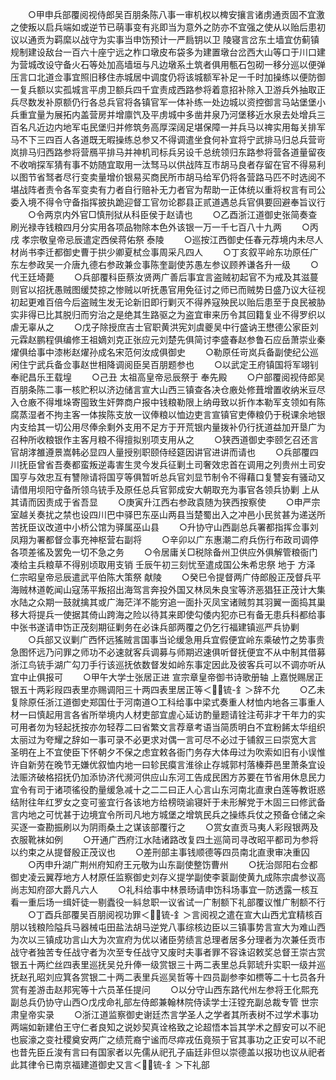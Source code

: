 <!-- { "loadSidebar": true } -->
　　○甲申兵部覆阅视侍郎吴百朋条陈八事一审机权以椑安攘言诸虏通贡固不宜激之使叛以启兵端如或逆节已萌事变有兆即当为意外之防亦不宜强之使从以贻后患初议以通贡为羁縻以战守为实事当申饬预计一严扃钥以卫  陵寝言岔东土墙宜仿蓟镇规制建设敌台一百六十座宁远之柞口墩皮布袋多为建置墩台岔西大山等口于川口建为营城改设守备火石等处加高墙垣与凡边墩系土筑者俱用甎石包砌一移分巡以便弹压言口北道佥事宜照旧移住赤城居中调度仍将该城额军补足一千时加操练以便防御一复兵额以实孤城言平虏卫额兵四千宜责成西路参将着意招补除入卫游兵外抽取正兵尽数发补原额仍行各总兵官将各镇官军一体补练一处边城以资控御言马站堡堡小兵重宜量为展拓内盖营房并增廪饩及平虏城中多凿井泉乃河堡移近水泉去处增兵三百名凡近边内地军屯民堡归并修筑务高厚深阔足堪保障一并兵马以禆实用每关排军马不下三四百人各道既无暇操练总参又不得调遣坐食何补宜将宁武排马归总兵营岢岚排马归西路参将营鴈平排马并神机司标兵另设千总统领归东路参将营各道量留夜不收哨探军猜有事不妨随宜取用一汰驽马以供战阵互市胡马良者存留在官不得易利以图节省驽者尽行变卖量增价银易买商民所市胡马给军仍将各营路马匹不时选阅不堪战阵者责令各军变卖有力者自行赔补无力者官为帮助一正体统以重将权言有司公委入境不得令守备指挥披执跪迎督工官勿论郡县正贰道遇总兵官俱要回避奉旨议行
　　○令两京内外官□慎刑狱从科臣侯于赵请也
　　○乙酉浙江道御史张简奏查刷光禄寺钱粮四月分实用各项品物除本色外该银一万一千七百八十九两
　　○丙戌  孝宗敬皇帝忌辰遣定西侯蒋佑祭  泰陵
　　○巡按江西御史任春元荐境内未尽人材尚书李迁都御史曹于拱少卿夏栻佥事周采凡四人
　　○丁亥叙平岭东功原任广东左参政吴一介唐九德右参政兼佥事陈奎副使苏愚左参议顾养谦各升一级
　　○代王廷埼薨
　　○兵部覆科臣蔡汝贤两广善后事宜言盗贼初起官不为戒及其滋蔓则官以招抚愚贼图缓焚掠之惨贼以听抚愚官用免征讨之师已而贼势日盛乃议大征视初起更难百倍今后盗贼生发无论新旧即行剿灭不得养寇殃民以贻后患至于良民被胁实非得已比其脱归而穷治之是绝其生路驱之为盗宜审来历令其回籍复业不得罗织以虐无辜从之
　　○戊子除授庶吉士官职黄洪宪刘虞夔吴中行盛讷王懋德公家臣刘元霖赵鹏程俱编修王祖嫡刘克正张应元刘楚先俱简讨李盛春赵参鲁石应岳萧崇业秦燿俱给事中漆彬赵燿孙成名宋范何汝成俱御史
　　○勒原任岢岚兵备副使纪公巡闲住宁武兵备佥事赵世相降调阅臣吴百朋题参也
　　○以武定王府镇国将军翊钊奉祀昌乐王载堭
　　○己丑  太祖高皇帝忌辰祭于  奉先殿
　　○户部覆阅视侍郎吴百朋条陈二事一核贮积以济边储言宣大山西三镇查各决仓廒处修葺增置收纳米豆尽入仓廒不得堆垛寄囤致生奸弊商户报中钱粮勒限上纳毋致以折作本勒军支领如有陈腐蒸湿者不拘主客一体挨陈支放一议俸粮以恤边吏言宣镇官吏俸粮仍于税课余地银内支给其一切公用尽俸余剩外支用不足方于开荒银内量拨补仍行抚道益加开垦广为召种所收粮银作主客月粮不得擅拟别项支用从之
　　○狭西道御史李颐乞召还言官胡涍雒遵景嵩韩必显四人量授别职颐侍经筵因讲官进讲而请也
　　○兵部覆四川抚臣曾省吾奏都蛮叛逆毒害生灵今发兵征剿土司奢效忠首在调用之列贵州土司安国亨与效忠互有讐隙请将国亨等俱暂听总兵官刘显节制令不得藉口复讐妄有骚动又请借用坝阳守备所领乌铳手及原任总兵官郭成安大朝取充为事官各领兵协剿  上从其请而因责成于省吾显
　　○庚寅升江西右参政袁随为狭西按察使
　　○申严宗室越关奏扰之禁也设四川巴中驿巴东巫山两县当楚蜀出入之冲邑小民贫甚为递送所苦抚臣议改道中小桥公馆为驿属巫山县
　　○升协守山西副总兵署都指挥佥事刘凤翔为署都督佥事充神枢营右副将
　　○辛卯以广东惠潮二府兵伤行布政司调停各项差徭及罢免一切不急之务
　　○令居庸关□税除备州卫供应外俱解管粮衙门凑给主兵粮草不得别顷取用支销  壬辰午初三刻忧至遣成国公朱希忠祭  地于  方泽  仁宗昭皇帝忌辰遣武平伯陈大策祭  献陵
　　○癸巳令提督两广侍郎殷正茂督兵平海贼林道乾闻山寇荡平叛招出海驾言奔投外国又林凤朱良宝等济恶猖狂正茂计大集水陆之众期一鼓就擒其或广海茫洋不能穷追一面扑灭凤宝诸贼剪其羽翼一面捣其巢移大将提兵一使据其倚山跨海之险以待其来即使勾倭内犯亦已有备无患兵科都给事中张书遂请申饬正茂刻期征剿务在必诛兵部两覆之仍乞行福建镇巡严兵协剿
　　○兵部又议剿广西怀远猺贼言国事当论缓急用兵宜假便宜岭东乘破竹之势事贵急图怀远乃问罪之师功不必速就客兵调募与师期迟速俱听督抚便宜不从中制其借募浙江鸟铳手湖广勾刀手行该巡抚依数督发如岭东事定因此及彼客兵可以不调亦听从宜中止俱报可
　　○甲午大学士张居正进  宣宗章皇帝御书诗歌册轴  上嘉悦赐居正银五十两彩叚四表里亦赐调阳三十两四表里居正等＜锍-釒＞辞不允
　　○乙未复除原任浙江道御史郑国仕于河南道○工科给事中梁式奏重人材恤内地各三事重人材一曰慎起用言各省所举境内人材吏部宜虗心延访酌量题请铨注苟非才干年力的实可用者勿为轻起抚按亦勿轻荐二曰省繁文言荐章考语当简质明白不宜粉餙太华组织太丽过为夸耀之辞如一事可录不必更求对偶一言可尽不必过于铺叙三曰崇宽大言  圣明在上不宜使臣下怀朝夕不保之虑宜敕各衙门务存大体毋过为吹索如旧有小误惟许自新劳在晚节无嫌优叙恤内地一曰轸民瘼言淮徐止存城郭村落榛莽邑里萧条宜设法赈济破格招抚仍加添协济代濒河供应山东河工告成民困方苏要在节省用休息民力宜令有司于诸项徭役酌量缓急减十之二二曰正人心言山东河南北直隶白莲等教诳惑结附往年红罗女之变可鉴宜行各该地方给榜晓谕寝奸于未形解党于木固三曰修武备言内地之可忧甚于边境宜令所司凡地方城堡之增筑民兵之操练兵仗之预备仓储之籴买逐一查勘振刷以为阴雨桑土之谋该部覆行之
　　○赏女直贡马夷人彩叚银两及衣服靴袜如例
　　○开通广西府江水陆诸路改复四土巡简司寻改昭平都司为参将以约束之从提督殷正茂议也
　　○差刑部主事钱顺德等四员南北直隶审决重囚
　　○丙申升湖广荆州府知府王元敬为山东副使整饬曹州
　　○抚治郧阳右佥都御史凌云翼荐地方人材原任监察御史刘存义提学副使李蓘副使黄九成陈宗虞参议高尚志知府邵大爵凡六人
　　○礼科给事中林景旸请申饬科场事宜一防透露一核互看一重后场一缉奸徒一剔蠹役一紏怠职一议省试一广制额下礼部覆议惟广制额不行
　　○丁酉兵部覆吴百朋阅视功罪＜锍-釒＞言阅视之遣在宣大山西尤宜精核百朋以钱粮险隘兵马器械屯田盐法胡马逆党八事综核边臣以三镇事势言宣大为难山西为次以三镇成功言山大为次宣府为优以诸臣劳绩言总理者居多分理者为次兼任贡市战守者独苦专任战守者为次至专任战守又废时夫事者罪不容诛诏敕奖总督王崇古赏银五十两纻丝四表里巡抚吴兑升俸一级赏银三十两二表里总兵郭琥升实职一级并巡抚赵孔昭刘应箕各赏银二十两二表里兵巡吴哲等十四员副参李如槚等二十七员各升赏有差游击赵邦宪等十六员革任提问
　　○以分守山西东路代州左参将王化熙充副总兵仍协守山西○戊戌命礼部左侍郎兼翰林院侍读学士汪镗充副总裁专管  世宗肃皇帝实录
　　○浙江道监察御史谢廷杰言学圣人之学者其所表树不过学术事功两端如新建伯王守仁者良知之说妙契真诠格致之论超悟本旨其学术之醇安可以不祀也宸濠之变社稷奠安两广之绩荒裔宁谧而尽瘁戎伍竟殒于官其事功之正安可以不祀也昔先臣丘浚有言曰有国家者以先儒从祀孔子庙廷非但以崇德盖以报功也议从祀者此其律令已南京福建道御史又言＜锍-釒＞下礼部

